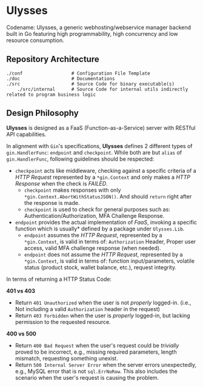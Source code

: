 # Ulysses
Codename: Ulysses, a generic webhosting/webservice manager backend built in Go featuring high programmability, high concurrency and low resource consumption. 

## Repository Architecture
```
./conf                  # Configuration File Template
./doc                   # Documentations
./src                   # Source Code for binary executable(s)
    ./src/internal      # Source Code for internal utils indirectly related to program business logic
```

## Design Philosophy 

**Ulysses** is designed as a FaaS (Function-as-a-Service) server with RESTful API capabilities. 

In alignment with `Gin`'s specifications, **Ulysses** defines 2 different types of `gin.HandlerFunc`: `endpoint` and `checkpoint`. While both are but `alias` of `gin.HandlerFunc`, following guidelines should be respected:

- `checkpoint` acts like middleware, checking against a specific criteria of a *HTTP Request* represented by a `*gin.Context` and only makes a *HTTP Response* when the check is *FAILED*.
    - `checkpoint` makes responses with only `*gin.Context.AbortWithStatusJSON()`. And should `return` right after the response is made.
    - `checkpoint` is used to check for general purposes such as: Authentication/Authorization, MFA Challenge Response.  
- `endpoint` provides the actual implementation of *FaaS*, invoking a specific function which is usually* defined by a package under `Ulysses.Lib`.
    - `endpoint` assumes the *HTTP Request*, represented by a `*gin.Context`, is valid in terms of: `Authorization` Header, Proper user access, valid MFA challenge response (when needed).
    - `endpoint` does not assume the *HTTP Request*, represented by a `*gin.Context`, is valid in terms of: function input/parameters, volatile status (product stock, wallet balance, etc.), request integrity.

In terms of returning a HTTP Status Code: 

**401 vs 403**
- Return `401 Unauthorized` when the user is not *properly* logged-in. (i.e., Not including a valid `Authorization` header in the request)
- Return `403 Forbidden` when the user is *properly* logged-in, but lacking permission to the requested resource.

**400 vs 500**
- Return `400 Bad Request` when the user's request could be *trivially* proved to be incorrect, e.g., missing required parameters, length mismatch, requesting something unexist.
- Return `500 Internal Server Error` when the server errors unexpectedly, e.g., MySQL error that is not `sql.ErrNoRow`. This also includes the scenario when the user's request is causing the problem.